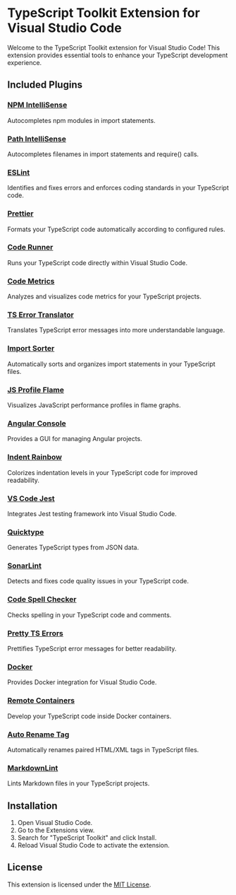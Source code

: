 # TypeScript Toolkit Extension for Visual Studio Code

Welcome to the TypeScript Toolkit extension for Visual Studio Code! This extension provides essential tools to enhance your TypeScript development experience.

## Included Plugins

### [NPM IntelliSense](https://marketplace.visualstudio.com/items?itemName=christian-kohler.npm-intellisense)

Autocompletes npm modules in import statements.

### [Path IntelliSense](https://marketplace.visualstudio.com/items?itemName=christian-kohler.path-intellisense)

Autocompletes filenames in import statements and require() calls.

### [ESLint](https://marketplace.visualstudio.com/items?itemName=dbaeumer.vscode-eslint)

Identifies and fixes errors and enforces coding standards in your TypeScript code.

### [Prettier](https://marketplace.visualstudio.com/items?itemName=esbenp.prettier-vscode)

Formats your TypeScript code automatically according to configured rules.

### [Code Runner](https://marketplace.visualstudio.com/items?itemName=formulahendry.code-runner)

Runs your TypeScript code directly within Visual Studio Code.

### [Code Metrics](https://marketplace.visualstudio.com/items?itemName=kisstkondoros.vscode-codemetrics)

Analyzes and visualizes code metrics for your TypeScript projects.

### [TS Error Translator](https://marketplace.visualstudio.com/items?itemName=mattpocock.ts-error-translator)

Translates TypeScript error messages into more understandable language.

### [Import Sorter](https://marketplace.visualstudio.com/items?itemName=mike-co.import-sorter)

Automatically sorts and organizes import statements in your TypeScript files.

### [JS Profile Flame](https://marketplace.visualstudio.com/items?itemName=ms-vscode.vscode-js-profile-flame)

Visualizes JavaScript performance profiles in flame graphs.

### [Angular Console](https://marketplace.visualstudio.com/items?itemName=nrwl.angular-console)

Provides a GUI for managing Angular projects.

### [Indent Rainbow](https://marketplace.visualstudio.com/items?itemName=oderwat.indent-rainbow)

Colorizes indentation levels in your TypeScript code for improved readability.

### [VS Code Jest](https://marketplace.visualstudio.com/items?itemName=orta.vscode-jest)

Integrates Jest testing framework into Visual Studio Code.

### [Quicktype](https://marketplace.visualstudio.com/items?itemName=quicktype.quicktype)

Generates TypeScript types from JSON data.

### [SonarLint](https://marketplace.visualstudio.com/items?itemName=sonarsource.sonarlint-vscode)

Detects and fixes code quality issues in your TypeScript code.

### [Code Spell Checker](https://marketplace.visualstudio.com/items?itemName=streetsidesoftware.code-spell-checker)

Checks spelling in your TypeScript code and comments.

### [Pretty TS Errors](https://marketplace.visualstudio.com/items?itemName=yoavbls.pretty-ts-errors)

Prettifies TypeScript error messages for better readability.

### [Docker](https://marketplace.visualstudio.com/items?itemName=ms-azuretools.vscode-docker)

Provides Docker integration for Visual Studio Code.

### [Remote Containers](https://marketplace.visualstudio.com/items?itemName=ms-vscode-remote.remote-containers)

Develop your TypeScript code inside Docker containers.

### [Auto Rename Tag](https://marketplace.visualstudio.com/items?itemName=formulahendry.auto-rename-tag)

Automatically renames paired HTML/XML tags in TypeScript files.

### [MarkdownLint](https://marketplace.visualstudio.com/items?itemName=davidanson.vscode-markdownlint)

Lints Markdown files in your TypeScript projects.

## Installation

1. Open Visual Studio Code.
2. Go to the Extensions view.
3. Search for "TypeScript Toolkit" and click Install.
4. Reload Visual Studio Code to activate the extension.

## License

This extension is licensed under the [MIT License](LICENSE).
